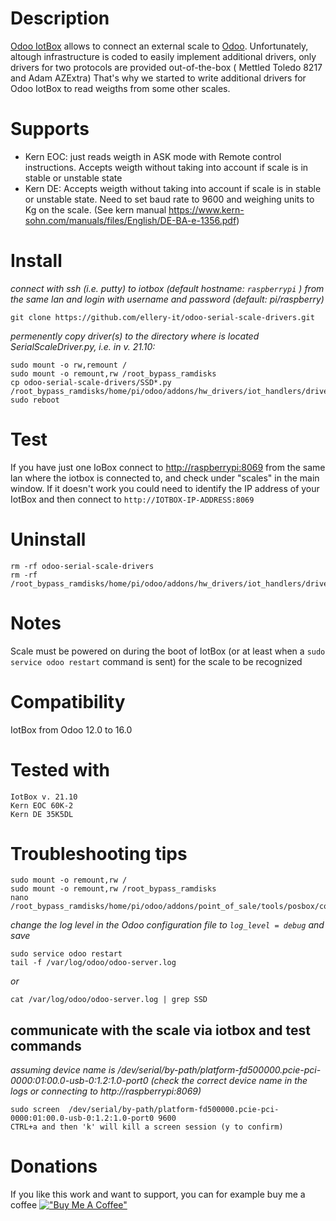 # Description
[Odoo IotBox](https://www.odoo.com/documentation/16.0/applications/productivity/iot.html) allows to connect an external scale to [Odoo](https://github.com/odoo/odoo). Unfortunately, altough infrastructure is coded to easily implement additional drivers, only drivers for two protocols are provided out-of-the-box ( Mettled Toledo 8217 and Adam AZExtra)
That's why we started to write additional drivers for Odoo IotBox to read weigths from some other scales. 

# Supports
- Kern EOC: just reads weigth in ASK mode with Remote control instructions. Accepts weigth without taking into account if scale is in stable or unstable state
- Kern DE: Accepts weigth without taking into account if scale is in stable or unstable state. Need to set baud rate to 9600 and  weighing units to Kg on the scale.  (See kern manual https://www.kern-sohn.com/manuals/files/English/DE-BA-e-1356.pdf)


# Install
*connect with ssh (i.e. putty) to iotbox (default hostname: `raspberrypi` ) from the same lan and login with username and password (default: pi/raspberry)*

    git clone https://github.com/ellery-it/odoo-serial-scale-drivers.git
    
*permenently copy driver(s) to the directory where is located SerialScaleDriver.py, i.e. in v. 21.10:*

    sudo mount -o rw,remount /
    sudo mount -o remount,rw /root_bypass_ramdisks
    cp odoo-serial-scale-drivers/SSD*.py /root_bypass_ramdisks/home/pi/odoo/addons/hw_drivers/iot_handlers/drivers/ 
    sudo reboot

# Test
If you have just one IoBox connect to [http://raspberrypi:8069](http://raspberrypi:8069) from the same lan where the iotbox is connected to, and check under "scales" in the main window. 
If it doesn't work you could need to identify the IP address of your IotBox and then connect to  `http://IOTBOX-IP-ADDRESS:8069` 
    
# Uninstall
    rm -rf odoo-serial-scale-drivers
    rm -rf /root_bypass_ramdisks/home/pi/odoo/addons/hw_drivers/iot_handlers/drivers/SSD*.py
    
# Notes
Scale must be powered on during the boot of IotBox (or at least when a `sudo service odoo restart` command is sent) for the scale to be recognized
    
# Compatibility
IotBox from Odoo 12.0 to 16.0

# Tested with
    IotBox v. 21.10
    Kern EOC 60K-2 
    Kern DE 35K5DL

# Troubleshooting tips
    sudo mount -o remount,rw /
    sudo mount -o remount,rw /root_bypass_ramdisks
    nano /root_bypass_ramdisks/home/pi/odoo/addons/point_of_sale/tools/posbox/configuration/odoo.conf 
*change the log level in the Odoo configuration file to `log_level = debug` and save*

    sudo service odoo restart
    tail -f /var/log/odoo/odoo-server.log
*or*

    cat /var/log/odoo/odoo-server.log | grep SSD
    
## communicate with the scale via iotbox and test commands
*assuming device name is /dev/serial/by-path/platform-fd500000.pcie-pci-0000:01:00.0-usb-0:1.2:1.0-port0 (check the correct device name in the logs or connecting to http://raspberrypi:8069)*
    
    sudo screen  /dev/serial/by-path/platform-fd500000.pcie-pci-0000:01:00.0-usb-0:1.2:1.0-port0 9600
    CTRL+a and then 'k' will kill a screen session (y to confirm)

# Donations
If you like this work and want to support, you can for example buy me a coffee [!["Buy Me A Coffee"](https://www.buymeacoffee.com/assets/img/custom_images/orange_img.png)](https://www.buymeacoffee.com/elleryqueen)
